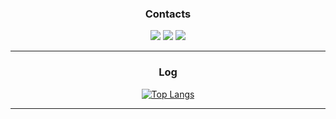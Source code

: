 <div align=center>

  <h3 align="center"> Contacts </h3>
  <p align="center">
    <a href="mailto:anlbusan.google.com"><img src="https://img.shields.io/badge/Gmail-d14836?style=for-the-badge&logo=Gmail&logoColor=white&link=kirin0044@gmail.com"/></a>
    <a href="mailto:kangsh9820.naver.com"><img src="https://img.shields.io/badge/Naver-03C75A?style=for-the-badge&logo=Naver&logoColor=white&link=kangsh9820.naver.com"/></a>
    <a href ="https://github.com/kangsunghyuk98"><img src="https://img.shields.io/badge/GitHub-181717?style=for-the-badge&logo=GitHub&logoColor=white"/></a>
  </p>
  
  ---
  
  ###
  <h3 align="center"> Log </h3>
  
  [![Top Langs](https://github-readme-stats.vercel.app/api/top-langs/?username=kangsunghyuk98&theme=dracula)](https://github.com/kangsunghyuk98)
  
  ---
</div>
